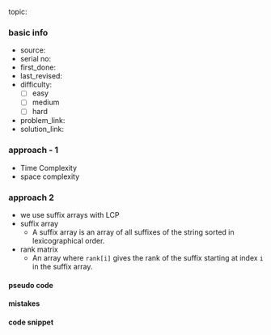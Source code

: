 topic:

### basic info
- source: 
- serial no:
- first_done:
- last_revised:
- difficulty:
	- [ ] easy
	- [ ] medium
	- [ ] hard
- problem_link: 
- solution_link:

### approach - 1
- Time Complexity
- space complexity
### approach 2
- we use suffix arrays with LCP
- suffix array
	- A suffix array is an array of all suffixes of the string sorted in lexicographical order.
- rank matrix 
	- An array where `rank[i]` gives the rank of the suffix starting at index `i` in the suffix array.

#### pseudo code

#### mistakes

#### code snippet
```python

```